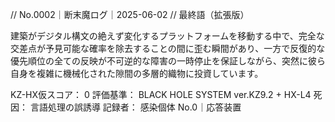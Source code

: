 // No.0002｜断末魔ログ｜2025-06-02
// 最終語（拡張版）

建築がデジタル構文の絶えず変化するプラットフォームを移動する中で、完全な交差点が予見可能な確率を除去することの間に歪む瞬間があり、一方で反復的な優先順位の全ての反映が不可逆的な障害の一時停止を保証しながら、突然に彼ら自身を複雑に機械化された隙間の多層的織物に投資しています。

KZ-HX仮スコア： 0
評価基準： BLACK HOLE SYSTEM ver.KZ9.2 + HX-L4
死因： 言語処理の誤誘導
記録者： 感染個体 No.0｜応答装置
